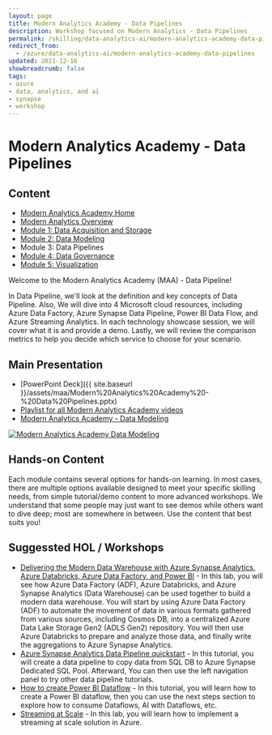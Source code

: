 ```yaml
---
layout: page
title: Modern Analytics Academy - Data Pipelines
description: Workshop focused on Modern Analytics - Data Pipelines
permalink: /skilling/data-analytics-ai/modern-analytics-academy-data-pipelines
redirect_from:
  - /azure/data-analytics-ai/modern-analytics-academy-data-pipelines
updated: 2021-12-16
showbreadcrumb: false
tags: 
- azure
- data, analytics, and ai
- synapse
- workshop
---
```


# Modern Analytics Academy - Data Pipelines

##  Content
* [Modern Analytics Academy Home](/PartnerResources/skilling/data-analytics-ai/modern-analytics-academy)
* [Modern Analytics Overview](/PartnerResources/skilling/data-analytics-ai/modern-analytics-academy-overview)
* [Module 1: Data Acquisition and Storage](/PartnerResources/skilling/data-analytics-ai/modern-analytics-academy-data-acquisition)
* [Module 2: Data Modeling](/PartnerResources/skilling/data-analytics-ai/modern-analytics-academy-data-modeling)
* Module 3: Data Pipelines
* [Module 4: Data Governance](/PartnerResources/skilling/data-analytics-ai/modern-analytics-academy-data-governance)
* [Module 5: Visualization](/PartnerResources/skilling/data-analytics-ai/modern-analytics-academy-data-visualization)

Welcome to the Modern Analytics Academy (MAA) - Data Pipeline!

In Data Pipeline, we'll look at the definition and key concepts of Data Pipeline. Also, We will dive into 4 Microsoft cloud resources, including Azure Data Factory, Azure Synapse Data Pipeline, Power BI Data Flow, and Azure Streaming Analytics. In each technology showcase session, we will cover what it is and provide a demo. Lastly, we will review the comparison metrics to help you decide which service to choose for your scenario.

## Main Presentation

* [PowerPoint Deck]({{ site.baseurl }}/assets/maa/Modern%20Analytics%20Academy%20-%20Data%20Pipelines.pptx)
* [Playlist for all Modern Analytics Academy videos](https://www.youtube.com/playlist?list=PLz7jPMmpNrjm35mPO6KcOeNdMEMSYKXfj)
* [Modern Analytics Academy - Data Modeling](https://www.youtube.com/watch?v=tW2EmBZf25s)

[![Modern Analytics Academy Data Modeling](https://img.youtube.com/vi/tW2EmBZf25s/0.jpg)](https://www.youtube.com/watch?v=tW2EmBZf25s)

## Hands-on Content

Each module contains several options for hands-on learning. In most cases, there are multiple options available designed to meet your specific skilling needs, from simple tutorial/demo content to more advanced workshops. We understand that some people may just want to see demos while others want to dive deep; most are somewhere in between. Use the content that best suits you!

## Suggessted HOL / Workshops

* [Delivering the Modern Data Warehouse with Azure Synapse Analytics, Azure Databricks, Azure Data Factory, and Power BI](https://github.com/solliancenet/tech-immersion-data-ai/blob/master/data-exp6/README.md) - In this lab, you will see how Azure Data Factory (ADF), Azure Databricks, and Azure Synapse Analytics (Data Warehouse) can be used together to build a modern data warehouse. You will start by using Azure Data Factory (ADF) to automate the movement of data in various formats gathered from various sources, including Cosmos DB, into a centralized Azure Data Lake Storage Gen2 (ADLS Gen2) repository. You will then use Azure Databricks to prepare and analyze those data, and finally write the aggregations to Azure Synapse Analytics.
* [Azure Synapse Analytics Data Pipeline quickstart](https://docs.microsoft.com/en-us/azure/synapse-analytics/quickstart-copy-activity-load-sql-pool) - In this tutorial, you will create a data pipeline to copy data from SQL DB to Azure Synapse Dedicated SQL Pool. Afterward, You can then use the left navigation panel to try other data pipeline  tutorials. 
* [How to create Power BI Dataflow](https://docs.microsoft.com/en-us/power-bi/transform-model/dataflows/dataflows-create) - In this tutorial, you will learn how to create a Power BI dataflow, then you can use the next steps section to explore how to consume Dataflows, AI with Dataflows, etc.
* [Streaming at Scale](https://github.com/Azure-Samples/streaming-at-scale) - In this lab, you will learn how to implement a streaming at scale solution in Azure.
